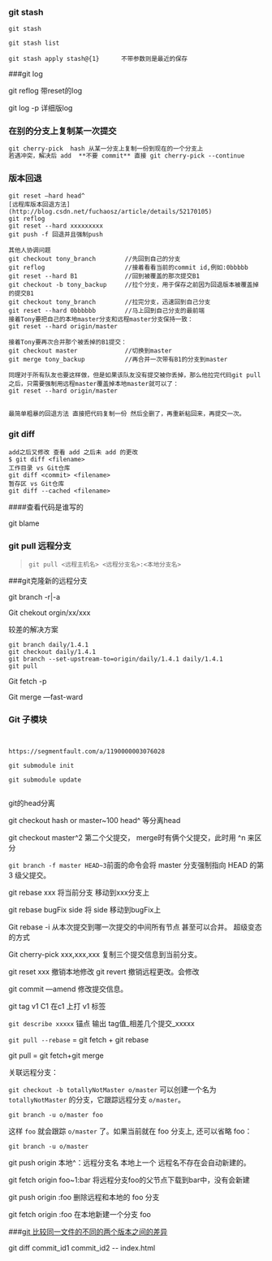 ### git stash

```
git stash 

git stash list

git stash apply stash@{1}      不带参数则是最近的保存
```



###git log

git reflog 带reset的log

git log -p 详细版log





### 在别的分支上复制某一次提交

```markdown
git cherry-pick  hash 从某一分支上复制一份到现在的一个分支上
若遇冲突，解决后 add  **不要 commit** 直接 git cherry-pick --continue 

```



### 版本回退

```
git reset —hard head^
[远程库版本回退方法](http://blog.csdn.net/fuchaosz/article/details/52170105)
git reflog 
git reset --hard xxxxxxxxx
git push -f 回退并且强制push 

其他人协调问题
git checkout tony_branch        //先回到自己的分支  
git reflog                      //接着看看当前的commit id,例如:0bbbbb    
git reset --hard B1             //回到被覆盖的那次提交B1
git checkout -b tony_backup     //拉个分支，用于保存之前因为回退版本被覆盖掉的提交B1
git checkout tony_branch        //拉完分支，迅速回到自己分支
git reset --hard 0bbbbbb        //马上回到自己分支的最前端
接着Tony要把自己的本地master分支和远程master分支保持一致：
git reset --hard origin/master

接着Tony要再次合并那个被丢掉的B1提交：
git checkout master             //切换到master
git merge tony_backup           //再合并一次带有B1的分支到master

同理对于所有队友也要这样做，但是如果该队友没有提交被你丢掉，那么他拉完代码git pull之后，只需要强制用远程master覆盖掉本地master就可以了：
git reset --hard origin/master


最简单粗暴的回退方法 直接把代码复制一份 然后全删了，再重新粘回来，再提交一次。

```



### git diff

```
add之后又修改 查看 add 之后未 add 的更改
$ git diff <filename>
工作目录 vs Git仓库
git diff <commit> <filename>
暂存区 vs Git仓库
git diff --cached <filename>
```



####查看代码是谁写的

git blame



### git pull 远程分支

>  ```
>  git pull <远程主机名> <远程分支名>:<本地分支名>
>  ```



###git克隆新的远程分支

git branch -r|-a 

Git chekout orgin/xx/xxx

较差的解决方案

```
git branch daily/1.4.1
git checkout daily/1.4.1
git branch --set-upstream-to=origin/daily/1.4.1 daily/1.4.1
git pull
```



Git fetch -p



Git merge —fast-ward





### Git 子模块

```


https://segmentfault.com/a/1190000003076028

git submodule init

git submodule update


```


git的head分离

git checkout hash  or  master~100 head^ 等分离head

git checkout master^2  第二个父提交， merge时有俩个父提交，此时用 ^n 来区分

`git branch -f master HEAD~3`前面的命令会将 master 分支强制指向 HEAD 的第 3 级父提交。

git rebase xxx 将当前分支 移动到xxx分支上

git rebase bugFix side 将 side 移动到bugFix上 

Git rebase -i  从本次提交到哪一次提交的中间所有节点 甚至可以合并。  超级变态的方式

Git cherry-pick xxx,xxx,xxx 复制三个提交信息到当前分支。

git reset xxx 撤销本地修改  git revert 撤销远程更改。会修改



git commit —amend 修改提交信息。



git tag v1 C1 在c1 上打 v1 标签



`git describe xxxxx` 锚点  输出 tag值\_相差几个提交\_xxxxx



`git pull --rebase` = git fetch + git rebase

git pull = git fetch+git merge 



关联远程分支：

`git checkout -b totallyNotMaster o/master`    可以创建一个名为 `totallyNotMaster` 的分支，它跟踪远程分支 `o/master`。

`git branch -u o/master foo`

这样 `foo` 就会跟踪 `o/master` 了。如果当前就在 foo 分支上, 还可以省略 foo：

`git branch -u o/master`



git push origin 本地^：远程分支名  本地上一个 远程名不存在会自动新建的。

git fetch origin foo~1:bar 将远程分支foo的父节点下载到bar中，没有会新建



git push origin :foo 删除远程和本地的 foo 分支

git fetch origin :foo	在本地新建一个分支 foo



###[git 比较同一文件的不同的两个版本之间的差异](https://segmentfault.com/q/1010000005974787)

git diff commit_id1 commit_id2 -- index.html

​        